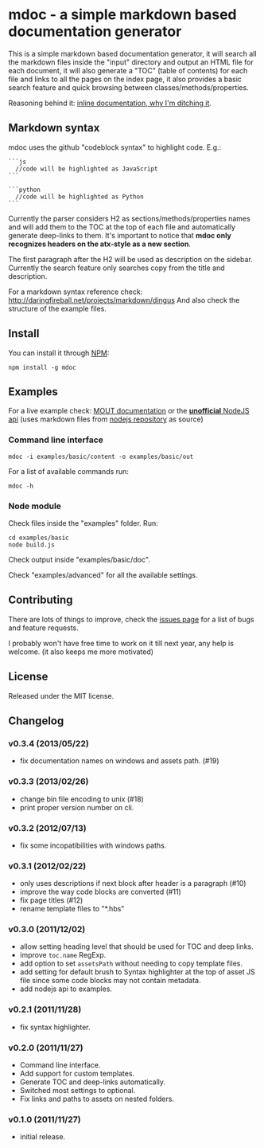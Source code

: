 # mdoc - a simple markdown based documentation generator

This is a simple markdown based documentation generator, it will search all the
markdown files inside the "input" directory and output an HTML file for each
document, it will also generate a "TOC" (table of contents) for each file and
links to all the pages on the index page, it also provides a basic search
feature and quick browsing between classes/methods/properties.

Reasoning behind it: [inline documentation, why I'm ditching it](http://blog.millermedeiros.com/2011/03/inline-documentation-why-im-ditching-it/).



## Markdown syntax

mdoc uses the github "codeblock syntax" to highlight code. E.g.:


    ```js
      //code will be highlighted as JavaScript
    ```

    ```python
      //code will be highlighted as Python
    ```

Currently the parser considers H2 as sections/methods/properties names and will add them
to the TOC at the top of each file and automatically generate deep-links to them.
It's important to notice that **mdoc only recognizes headers on the atx-style as a
new section**.

The first paragraph after the H2 will be used as description on the sidebar. Currently
the search feature only searches copy from the title and description.

For a markdown syntax reference check: http://daringfireball.net/projects/markdown/dingus
And also check the structure of the example files.



## Install

You can install it through [NPM](http://npmjs.org):

    npm install -g mdoc



## Examples

For a live example check: [MOUT documentation](http://moutjs.com/docs/latest/)
or the [**unofficial** NodeJS api](http://millermedeiros.github.com/mdoc/examples/node_api/doc/)
(uses markdown files from [nodejs repository](https://github.com/joyent/node/tree/master/doc/api) as source)

### Command line interface

    mdoc -i examples/basic/content -o examples/basic/out

For a list of available commands run:

    mdoc -h


### Node module

Check files inside the "examples" folder. Run:

    cd examples/basic
    node build.js

Check output inside "examples/basic/doc".

Check "examples/advanced" for all the available settings.



## Contributing

There are lots of things to improve, check the [issues page](https://github.com/millermedeiros/mdoc/issues)
for a list of bugs and feature requests.

I probably won't have free time to work on it till next year, any help is welcome.
(it also keeps me more motivated)



## License

Released under the MIT license.



## Changelog

### v0.3.4 (2013/05/22)

 - fix documentation names on windows and assets path. (#19)


### v0.3.3 (2013/02/26)

 - change bin file encoding to unix (#18)
 - print proper version number on cli.


### v0.3.2 (2012/07/13)

 - fix some incopatibilities with windows paths.


### v0.3.1 (2012/02/22)

 - only uses descriptions if next block after header is a paragraph (#10)
 - improve the way code blocks are converted (#11)
 - fix page titles (#12)
 - rename template files to "*.hbs"


### v0.3.0 (2011/12/02)

 - allow setting heading level that should be used for TOC and deep links.
 - improve `toc.name` RegExp.
 - add option to set `assetsPath` without needing to copy template files.
 - add setting for default brush to Syntax highlighter at the top of asset JS
   file since some code blocks may not contain metadata.
 - add nodejs api to examples.


### v0.2.1 (2011/11/28)

 - fix syntax highlighter.


### v0.2.0 (2011/11/27)

 - Command line interface.
 - Add support for custom templates.
 - Generate TOC and deep-links automatically.
 - Switched most settings to optional.
 - Fix links and paths to assets on nested folders.


### v0.1.0 (2011/11/27)

 - initial release.
